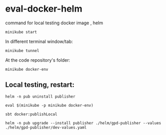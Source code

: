 # eval-docker-helm
command for local testing docker image , helm


```
minikube start
```

In different terminal window/tab:
```
minikube tunnel
```

At the code repository's folder:

```
minikube docker-env
```

## Local testing, restart:

```
helm -n pub uninstall publisher
```

```
eval $(minikube -p minikube docker-env)
```

```
sbt docker:publishLocal
```

```
helm -n pub upgrade --install publisher ./helm/gpd-publisher --values ./helm/gpd-publisher/dev-values.yaml
```

